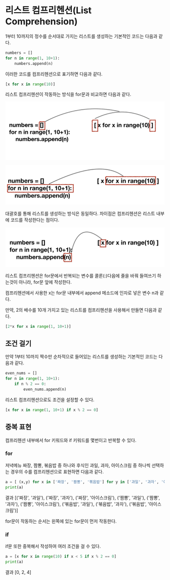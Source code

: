 # 리스트 컴프리헨션(List Comprehension)

<p>1부터 10까지의 정수를 순서대로 가지는 리스트를 생성하는 기본적인 코드는 다음과 같다.</p>

```python
numbers = []
for n in range(1, 10+1):
    numbers.append(n)
```
<p>이러한 코드를 컴프리헨션으로 표기하면 다음과 같다.</p>

```python
[x for x in range(10)]
```

<p>리스트 컴프리헨션이 작동하는 방식을 for문과 비교하면 다음과 같다.</p>

![alt text](image.png)

![alt text](image-1.png)

<p>대괄호를 통해 리스트를 생성하는 방식은 동일하다. 차이점은 컴프리헨션은 리스트 내부에 코드를 작성한다는 점이다.</p>

![alt text](image-2.png)

<p>리스트 컴프리헨션은 for문에서 반복되는 변수를 콜론(:)다음에 줄을 바꿔 들여쓰기 하는것이 아니라, for문 앞에 작성한다.</p>
<p>컴프리헨션에서 사용한 x는 for문 내부에서 append 메소드에 인자로 넣은 변수 n과 같다.</p>

<p>만약, 2의 배수를 10개 가지고 있는 리스트를 컴프리헨션을 사용해서 만들면 다음과 같다.</p>

```python
[2*x for x in range(1, 10+1)]
```


## 조건 걸기

<p>만약 1부터 10까지 짝수만 순차적으로 들어있는 리스트를 생성하는 기본적인 코드는 다음과 같다.</p>

```python
even_nums = []
for n in range(1, 10+1):
    if n % 2 == 0:
        even_nums.append(n)
```

<p>리스트 컴프리헨션으로도 조건을 설정할 수 있다.</p>

```python
[x for x in range(1, 10+1) if x % 2 == 0]
```

## 중복 표현
<p>컴프리헨션 내부에서 for 키워드와 if 키워드를 몇번이고 반복할 수 있다.</p>

### for
<p>저녁메뉴 짜장, 짬뽕, 볶음밥 중 하나와 후식인 과일, 과자, 아이스크림 중 하나씩 선택하는 경우의 수를 컴프리헨션으로 표현하면 다음과 같다.</p>

```python
a = [ (x,y) for x in ['짜장', '짬뽕', '볶음밥'] for y in ['과일', '과자', '아이스크림']]
print(a)
```

<p>결과
[('짜장', '과일'), ('짜장', '과자'), ('짜장', '아이스크림'), ('짬뽕', '과일'), ('짬뽕', '과자'), ('짬뽕', '아이스크림'), ('볶음밥', '과일'), ('볶음밥', '과자'), ('볶음밥', '아이스크림')]
</p>

<p>for문이 작동하는 순서는 왼쪽에 있는 for문이 먼저 작동한다.</p>

### if
<p>if문 또한 중복해서 작성하여 여러 조건을 걸 수 있다.</p>

```python
a = [x for x in range(10) if x < 5 if x % 2 == 0]
print(a)
```

<p>결과
[0, 2, 4]
</p>
